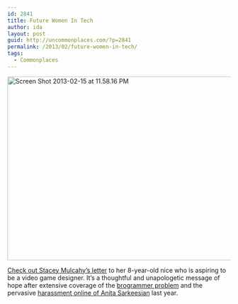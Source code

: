 ```yaml
---
id: 2841
title: Future Women In Tech
author: ida
layout: post
guid: http://uncommonplaces.com/?p=2841
permalink: /2013/02/future-women-in-tech/
tags:
  - Commonplaces
---
```

<a href="http://futurewomanintech.com/" target="_blank"><img class="alignnone size-large wp-image-2842" alt="Screen Shot 2013-02-15 at 11.58.16 PM" src="{{ site.baseurl }}/images/2013/02/Screen-Shot-2013-02-15-at-11.58.16-PM-1024x415.png" width="1024" height="415" /></a>

[Check out Stacey Mulcahy&#8217;s letter][1] to her 8-year-old nice who is aspiring to be a video game designer. It&#8217;s a thoughtful and unapologetic message of hope after extensive coverage of the [brogrammer problem][2] and the pervasive [harassment online of Anita Sarkeesian][3] last year.

 [1]: http://futurewomanintech.com/
 [2]: http://www.cnn.com/2012/05/07/tech/web/brogrammers
 [3]: http://en.wikipedia.org/wiki/Anita_Sarkeesian#Kickstarter_campaign.2C_subsequent_harassment